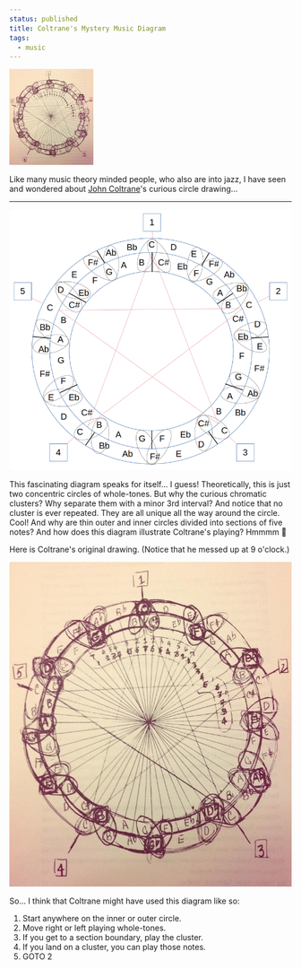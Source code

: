 ```yaml
---                                                                                                                                                                          
status: published
title: Coltrane's Mystery Music Diagram
tags:
  - music
---
```


![coltrane-circle-drawing](coltrane-circle-drawing-sm.jpg)

Like many music theory minded people, who also are into jazz, I have seen and wondered about [John Coltrane](https://en.wikipedia.org/wiki/John_Coltrane)'s curious circle drawing...

---

![coltrane-circle-diagram](coltrane-circle-diagram.png)

This fascinating diagram speaks for itself... I guess!  Theoretically, this is just two concentric circles of whole-tones.  But why the curious chromatic clusters?  Why separate them with a minor 3rd interval?  And notice that no cluster is ever repeated.  They are all unique all the way around the circle.  Cool!  And why are thin outer and inner circles divided into sections of five notes?  And how does this diagram illustrate Coltrane's playing?  Hmmmm 🤔

Here is Coltrane's original drawing.  (Notice that he messed up at 9 o'clock.)

![coltrane-circle-drawing](coltrane-circle-drawing.jpg)

So... I think that Coltrane might have used this diagram like so:

1. Start anywhere on the inner or outer circle.
2. Move right or left playing whole-tones.
3. If you get to a section boundary, play the cluster.
4. If you land on a cluster, you can play those notes.
5. GOTO 2
